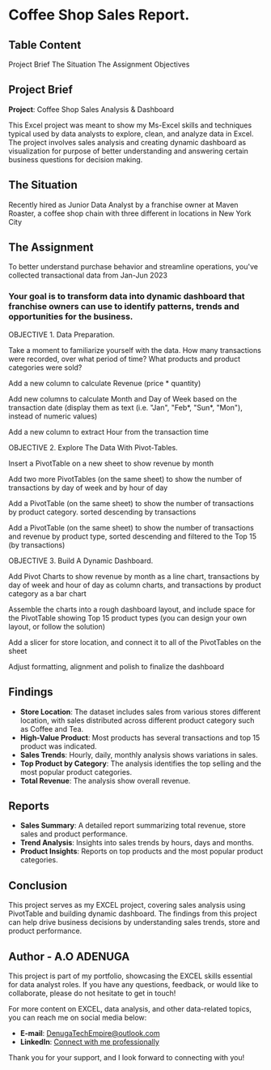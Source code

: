 # Coffee Shop Sales Report.

## Table Content

Project Brief
The Situation
The Assignment
Objectives

## Project Brief

**Project**: Coffee Shop Sales Analysis & Dashboard

This Excel project was meant to show my Ms-Excel skills and techniques typical used by data analysts to explore, clean, and analyze data in Excel. The project involves sales analysis and creating dynamic dashboard as visualization for purpose of better understanding and answering certain business questions for decision making.

## The Situation
Recently hired as Junior Data Analyst by a franchise owner at Maven Roaster, a coffee shop chain with three different in locations in New York City

## The Assignment
To better understand purchase behavior and streamline operations, you've collected transactional data from Jan-Jun 2023
### Your goal is to transform data into dynamic dashboard that franchise owners can use to identify patterns, trends and opportunities for the business.


OBJECTIVE 1. Data Preparation.

Take a moment to familiarize yourself with the data. How many transactions were recorded, over what period of time? What products and product categories were sold?

Add a new column to calculate Revenue (price * quantity)

Add new columns to calculate Month and Day of Week based on the transaction date (display them as text (i.e. "Jan", "Feb*, "Sun*, "Mon"), instead of numeric values)

Add a new column to extract Hour from the transaction time


OBJECTIVE 2. Explore The Data With Pivot-Tables.

Insert a PivotTable on a new sheet to show revenue by month 

Add two more PivotTables (on the same sheet) to show the number of transactions by day of week and by hour of day 

Add a PivotTable (on the same sheet) to show the number of transactions by product category. sorted descending by transactions

Add a PivotTable (on the same sheet) to show the number of transactions and revenue by product type, sorted descending and filtered to the Top 15 (by transactions)


OBJECTIVE 3. Build A Dynamic Dashboard.

Add Pivot Charts to show revenue by month as a line chart, transactions by day of week and hour of day as column charts, and transactions by product category as a bar chart

Assemble the charts into a rough dashboard layout, and include space for the PivotTable showing Top 15 product types (you can design your own layout, or follow the solution)

Add a slicer for store location, and connect it to all of the PivotTables on the sheet

Adjust formatting, alignment and polish to finalize the dashboard 


## Findings

- **Store Location**: The dataset includes sales from various stores different location, with sales distributed across different product category such as Coffee and Tea.
- **High-Value Product**: Most products has several transactions and top 15 product was indicated.
- **Sales Trends**: Hourly, daily, monthly analysis shows variations in sales. 
- **Top Product by Category**: The analysis identifies the top selling and the most popular product categories.
- **Total Revenue**: The analysis show overall revenue.


## Reports

- **Sales Summary**: A detailed report summarizing total revenue, store sales and product performance.
- **Trend Analysis**: Insights into sales trends by hours, days and months.
- **Product Insights**: Reports on top products and the most popular product categories.

## Conclusion

This project serves as my EXCEL project, covering sales analysis using PivotTable and building dynamic dashboard. The findings from this project can help drive business decisions by understanding sales trends, store and product performance.

## Author - A.O ADENUGA

This project is part of my portfolio, showcasing the EXCEL skills essential for data analyst roles. If you have any questions, feedback, or would like to collaborate, please do not hesitate to get in touch!

For more content on EXCEL, data analysis, and other data-related topics, you can reach me on social media below:

- **E-mail**: DenugaTechEmpire@outlook.com
- **LinkedIn**: [Connect with me professionally](https://www.linkedin.com/in/a-o-adenuga-17a4762b7?utm_source=share&utm_campaign=share_via&utm_content=profile&utm_medium=ios_app)

Thank you for your support, and I look forward to connecting with you!
